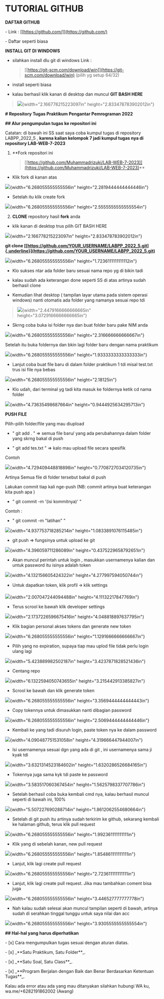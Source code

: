 # TUTORIAL GITHUB

**DAFTAR GITHUB**

\- Link : [[https://github.com/]](https://github.com/)

\- Daftar seperti biasa

**INSTALL GIT DI WINDOWS**

-   silahkan install dlu git di windows Link :
    > [[https://git-scm.com/download/win]](https://git-scm.com/download/win)
    > (pilih yg setup 64/32)

-   install seperti biasa

-   kalau berhasil klik kanan di desktop dan muncul **GIT BASH HERE**

> ![](image/image11.png){width="2.166778215223097in"
> height="2.833478783902012in"}

**\# Repository Tugas Praktikum Pengantar Pemrograman 2022**

**\## Alur pengumpulan tugas ke repositori ini**

Catatan: di bawah ini SS saat saya coba kumpul tugas di repository
LABPP_2022_5 , **karena kalian kelompok 7 jadi kumpul tugas nya di
repository LAB-WEB-7-2023**

1.  **Fork repositori ini
    > [[https://github.com/Muhammadrizuki/LAB-WEB-7-2023]](https://github.com/Muhammadrizuki/LAB-WEB-7-2023)**

-   Klik fork di kanan atas

![](image/image3.png){width="6.268055555555556in"
height="2.2819444444444446in"}

-   Setelah itu klik create fork

![](image/image10.png){width="6.268055555555556in"
height="2.5555555555555554in"}

2.  **CLONE** repository hasil **fork** anda

-   klik kanan di desktop trus pilih GIT BASH HERE

![](image/image11.png){width="2.166778215223097in"
height="2.833478783902012in"}

**git clone
[[https://github.com/YOUR_USERNAME/LABPP_2022_5.git]{.underline}](https://github.com/YOUR_USERNAME/LABPP_2022_5.git)**

![](image/image6.png){width="6.268055555555556in"
height="1.7236111111111112in"}

-   Klo sukses ntar ada folder baru sesuai nama repo yg di bikin tadi

-   kalau sudah ada keterangan done seperti SS di atas artinya sudah
    berhasil clone

-   Kemudian lihat desktop ( tampilan layar utama pada sistem operasi
    windows) nanti otomatis ada folder yang namanya sesuai repo tdi

> ![](image/image27.png){width="2.4479166666666665in"
> height="3.0729166666666665in"}

-   Skrng coba buka isi folder nya dan buat folder baru pake NIM anda

![](image/image12.png){width="6.268055555555556in"
height="2.316666666666667in"}

Setelah itu buka foldernya dan bkin lagi folder baru dengan nama
praktikum

![](image/image2.png){width="6.268055555555556in"
height="1.9333333333333333in"}

-   Lanjut coba buat file baru di dalam folder praktikum 1 tdi misal
    test.txt trus isi file nya bebas

![](image/image20.png){width="6.268055555555556in" height="2.18125in"}

-   Klo udah, dari terminal yg tadi kita masuk ke foldernya ketik cd
    nama folder

![](image/image14.png){width="4.73635498687664in"
height="0.9444925634295713in"}

**PUSH FILE**

Pilih-pilih folder/file yang mau diupload

-   " git add . " =\> semua file baru/ yang ada perubahannya dalam
    folder yang skrng bakal di push

-   " git add tes.txt " =\> kalo mau upload file secara spesifik

Contoh

![](image/image17.png){width="4.729409448818898in"
height="0.7708727034120735in"}

Artinya Semua file di folder tersebut bakal di push

Lakukan commit tiap kali nge-push (NB: commit artinya buat keterangan
kita push apa )

-   " git commit -m '(isi kommitnya)' "

Contoh :

-   " git commit -m "latihan" "

![](image/image16.png){width="4.937753718285214in"
height="1.0833891076115485in"}

-   git push =\> fungsinya untuk upload ke git

![](image/image21.png){width="4.396059711286089in"
height="0.4375229658792651in"}

-   Akan muncul perintah untuk login , masukkan usernamenya kalian dan
    untuk password itu isinya adalah token

![](image/image15.png){width="4.132156605424322in"
height="4.277997594050744in"}

-   Untuk dapatkan token, klik profil 🡪 klik settings

![](image/image19.png){width="2.007047244094488in"
height="4.11132217847769in"}

-   Terus scrool ke bawah klik developer settings

![](image/image26.png){width="2.1737226596675416in"
height="4.048818897637795in"}

-   Klik bagian personal akses tokens dan generate new token

![](image/image29.png){width="6.268055555555556in"
height="1.1291666666666667in"}

-   Pilih yang no expiration, supaya tiap mau uplod file tidak perlu
    login ulang lagi

![](image/image23.png){width="5.423889982502187in"
height="3.4237871828521436in"}

-   Centang repo

![](image/image24.png){width="6.1322594050743655in"
height="3.215442913385827in"}

-   Scrool ke bawah dan klik generate token

![](image/image25.png){width="6.268055555555556in"
height="3.3569444444444443in"}

-   Copy tokennya untuk dimasukkan nanti dibagian password

![](image/image28.png){width="6.268055555555556in"
height="2.5069444444444446in"}

-   Kembali ke yang tadi disuruh login, paste token nya ke dalam
    password

![](image/image18.png){width="4.090487751531058in"
height="4.319666447944007in"}

-   Isi usernamenya sesuai dgn yang ada di git , ini usernamenya sama ji
    kyak tdi

![](image/image13.png){width="3.6321314523184602in"
height="1.6320286526684165in"}

-   Tokennya juga sama kyk tdi paste ke password

![](image/image4.png){width="3.583517060367454in"
height="1.5625798337707786in"}

-   Setelah berhasil coba buka kembali cmd nya, kalau berhasil muncul
    seperti di bawah ini, 100%

![](image/image1.png){width="5.507227690288714in"
height="1.8612062554680664in"}

-   Setelah di git push itu artinya sudah terkirim ke github, sekarang
    kembali ke halaman github, terus klik pull request

![](image/image8.png){width="6.268055555555556in"
height="1.992361111111111in"}

-   Klik yang di sebelah kanan, new pull request

![](image/image5.png){width="6.268055555555556in"
height="1.854861111111111in"}

-   Lanjut, klik lagi create pull request

![](image/image9.png){width="6.268055555555556in"
height="2.723611111111111in"}

-   Lanjut, klik lagi create pull request. Jika mau tambahkan coment
    bisa juga

![](image/image7.png){width="6.268055555555556in"
height="3.446527777777778in"}

-   Nah kalau sudah selesai akan muncul tampilan seperti di bawah,
    artinya sudah di serahkan tinggal tunggu untuk saya nilai dan acc

![](image/image22.png){width="6.268055555555556in"
height="3.9305555555555554in"}

**\## Hal-hal yang harus diperhatikan**

\- \[x\] Cara mengumpulkan tugas sesuai dengan aturan diatas.

\- \[x\] \_\*\*Satu Praktikum, Satu Folder\*\*\_.

\- \[x\] \_\*\*Satu Soal, Satu Class\*\*\_.

\- \[x\] \_\*\*Program Berjalan dengan Baik dan Benar Berdasarkan
Ketentuan Tugas\*\*\_.

Kalau ada error atau ada yang mau ditanyakan silahkan hubungi WA ku,
wa.me/+6282191862002 (Awang)
